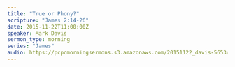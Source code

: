 ```yaml
---
title: "True or Phony?"
scripture: "James 2:14-26"
date: 2015-11-22T11:00:00Z
speaker: Mark Davis
sermon_type: morning
series: "James"
audio: https://pcpcmorningsermons.s3.amazonaws.com/20151122_davis-5653469b2abc3.mp3 
---
```



